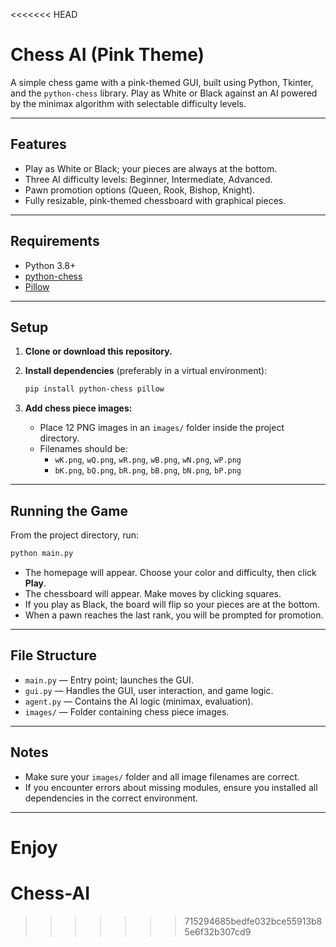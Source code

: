 <<<<<<< HEAD
# Chess AI (Pink Theme)

A simple chess game with a pink-themed GUI, built using Python, Tkinter, and the `python-chess` library. Play as White or Black against an AI powered by the minimax algorithm with selectable difficulty levels.

---

## Features

- Play as White or Black; your pieces are always at the bottom.
- Three AI difficulty levels: Beginner, Intermediate, Advanced.
- Pawn promotion options (Queen, Rook, Bishop, Knight).
- Fully resizable, pink-themed chessboard with graphical pieces.

---

## Requirements

- Python 3.8+
- [python-chess](https://pypi.org/project/python-chess/)
- [Pillow](https://pypi.org/project/Pillow/)

---

## Setup

1. **Clone or download this repository.**

2. **Install dependencies** (preferably in a virtual environment):

    ```sh
    pip install python-chess pillow
    ```

3. **Add chess piece images:**

    - Place 12 PNG images in an `images/` folder inside the project directory.
    - Filenames should be:
      - `wK.png`, `wQ.png`, `wR.png`, `wB.png`, `wN.png`, `wP.png`
      - `bK.png`, `bQ.png`, `bR.png`, `bB.png`, `bN.png`, `bP.png`

---

## Running the Game

From the project directory, run:

```sh
python main.py
```

- The homepage will appear. Choose your color and difficulty, then click **Play**.
- The chessboard will appear. Make moves by clicking squares.
- If you play as Black, the board will flip so your pieces are at the bottom.
- When a pawn reaches the last rank, you will be prompted for promotion.

---

## File Structure

- `main.py` — Entry point; launches the GUI.
- `gui.py` — Handles the GUI, user interaction, and game logic.
- `agent.py` — Contains the AI logic (minimax, evaluation).
- `images/` — Folder containing chess piece images.

---

## Notes

- Make sure your `images/` folder and all image filenames are correct.
- If you encounter errors about missing modules, ensure you installed all dependencies in the correct environment.

---

Enjoy
=======
# Chess-AI
>>>>>>> 715294685bedfe032bce55913b85e6f32b307cd9
